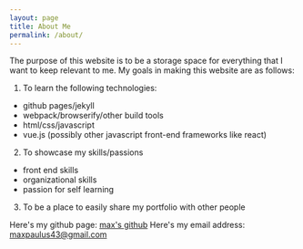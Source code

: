 ```yaml
---
layout: page
title: About Me
permalink: /about/
---
```


The purpose of this website is to be a storage space for everything
that I want to keep relevant to me. My goals in making this website
are as follows:

1. To learn the following technologies:
  * github pages/jekyll
  * webpack/browserify/other build tools
  * html/css/javascript
  * vue.js (possibly other javascript front-end frameworks like react)
2. To showcase my skills/passions
  * front end skills
  * organizational skills
  * passion for self learning
3. To be a place to easily share my portfolio with other people

Here's my github page: [max's github](www.github.com/maxpaulus43)
Here's my email address: maxpaulus43@gmail.com 